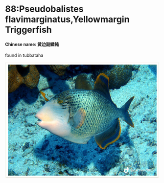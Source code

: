 # 88:Pseudobalistes flavimarginatus,Yellowmargin Triggerfish

#### Chinese name: 黄边副鳞鲀

found in tubbataha

![](../../.gitbook/assets/pseudobalistes-flavimarginatus.jpg)

